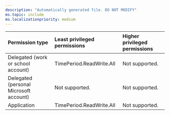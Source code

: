 ```yaml
---
description: "Automatically generated file. DO NOT MODIFY"
ms.topic: include
ms.localizationpriority: medium
---
```


|Permission type|Least privileged permissions|Higher privileged permissions|
|:---|:---|:---|
|Delegated (work or school account)|TimePeriod.ReadWrite.All|Not supported.|
|Delegated (personal Microsoft account)|Not supported.|Not supported.|
|Application|TimePeriod.ReadWrite.All|Not supported.|

